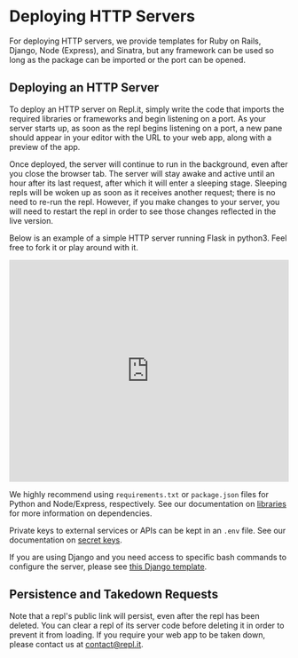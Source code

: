 # Deploying HTTP Servers

For deploying HTTP servers, we provide templates for Ruby on Rails, Django, Node
(Express), and Sinatra, but any framework can be used so long as the package can
be imported or the port can be opened.

## Deploying an HTTP Server

To deploy an HTTP server on Repl.it, simply write the code that imports the required
libraries or frameworks and begin listening on a port.  As your server starts up, as
soon as the repl begins listening on a port, a new pane should appear in your editor
with the URL to your web app, along with a preview of the app.

Once deployed, the server will continue to run in the background, even after you close
the browser tab.  The server will stay awake and active until an hour after its last 
request, after which it will enter a sleeping stage.  Sleeping repls will be woken up
as soon as it receives another request; there is no need to re-run the repl.  However,
if you make changes to your server, you will need to restart the repl in order to see
those changes reflected in the live version.

Below is an example of a simple HTTP server running Flask in python3.  Feel free to
fork it or play around with it.

<iframe height="400px" width="100%" src="https://repl.it/@timmy_i_chen/flask-boilerplate?lite=true" scrolling="no" frameborder="no" allowtransparency="true" allowfullscreen="true" sandbox="allow-forms allow-pointer-lock allow-popups allow-same-origin allow-scripts allow-modals"></iframe>

We highly recommend using `requirements.txt` or `package.json` files for Python and Node/Express, respectively.  See our
documentation on [libraries](/repls/packages) for more information on dependencies.

Private keys to external services or APIs can be kept in an `.env` file.
See our documentation on [secret keys](/repls/secret-keys).

If you are using Django and you need access to specific bash commands to
configure the server, please see
[this Django template](https://repl.it/@masfrost/Django-Boilerplate).

## Persistence and Takedown Requests

Note that a repl's public link will persist, even after the repl has been deleted.
You can clear a repl of its server code before deleting it in order to prevent it
from loading.  If you require your web app to be taken down, please contact us at
[contact@repl.it](mailto:contact@repl.it).
